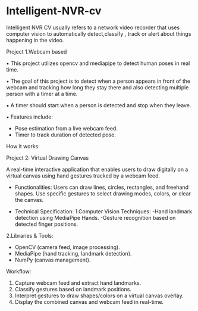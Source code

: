 # Intelligent-NVR-cv
Intelligent NVR CV usually refers to a network video recorder that uses computer vision to automatically detect,classify , track or alert about things happening in the video.

Project 1.Webcam based

▪ This project utilizes opencv and mediapipe to detect human poses in 
real time.

▪ The goal of this project is to detect when a person appears in front of the webcam and tracking how long they stay there and also detecting multiple person with a timer at a time.

▪ A timer should start when a person is detected and stop when they leave.

▪ Features include:
- Pose estimation from a live webcam feed.
- Timer to track duration of detected pose.

How it works:

Project 2: Virtual Drawing Canvas
 
 A real-time interactive application that enables users to draw digitally on a virtual canvas using hand gestures tracked by a webcam feed.

- Functionalities:
  Users can draw lines, circles, rectangles, and freehand shapes.
Use specific gestures to select drawing modes, colors, or clear the canvas.

- Technical Specification:
  1.Computer Vision Techniques:
    -Hand landmark detection using MediaPipe Hands.
    -Gesture recognition based on detected finger positions.

 2.Libraries & Tools:
- OpenCV (camera feed, image processing).
- MediaPipe (hand tracking, landmark detection).
- NumPy (canvas management).

 Workflow:
   1. Capture webcam feed and extract hand landmarks.
   2. Classify gestures based on landmark positions.
   3. Interpret gestures to draw shapes/colors on a virtual canvas overlay.
   4. Display the combined canvas and webcam feed in real-time.
